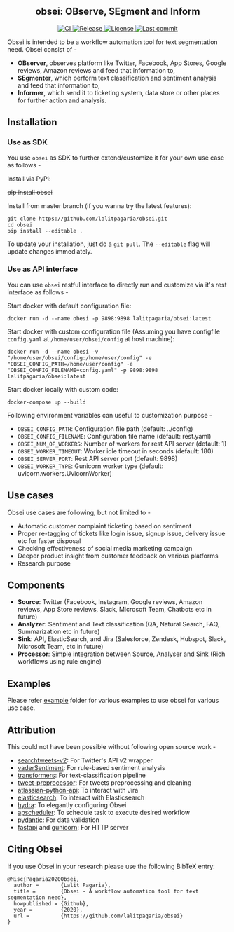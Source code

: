 <h2 align="center">
    obsei: OBserve, SEgment and Inform
</h2>

<p align="center">
    <a href="https://github.com/lalitpagaria/obsei/actions">
        <img alt="CI" src="https://github.com/lalitpagaria/obsei/workflows/CI/badge.svg?branch=master">
    </a>
    <a href="https://github.com/lalitpagaria/obsei/releases">
        <img alt="Release" src="https://img.shields.io/github/v/release/lalitpagaria/obsei?include_prereleases">
    </a>
    <a href="https://github.com/lalitpagaria/obsei/blob/master/LICENSE">
        <img alt="License" src="https://img.shields.io/github/license/lalitpagaria/obsei?color=blue">
    </a>
    <a href="https://github.com/lalitpagaria/obsei/commits/master">
        <img alt="Last commit" src="https://img.shields.io/github/last-commit/lalitpagaria/obsei">
    </a>
</p>

Obsei is intended to be a workflow automation tool for text segmentation need. Obsei consist of -
 - **OBserver**, observes platform like Twitter, Facebook, App Stores, Google reviews, Amazon reviews and feed that information to,
 - **SEgmenter**, which perform text classification and sentiment analysis and feed that information to,
 - **Informer**, which send it to ticketing system, data store or other places for further action and analysis.

## Installation

### Use as SDK
You use `obsei` as SDK to further extend/customize it for your own use case as follows -

~~Install via PyPi:~~

~~pip install obsei~~

Install from master branch (if you wanna try the latest features):

    git clone https://github.com/lalitpagaria/obsei.git
    cd obsei
    pip install --editable .

To update your installation, just do a `git pull`. The `--editable` flag
will update changes immediately.

### Use as API interface
You can use `obsei` restful interface to directly run and customize via it's rest interface as follows -

Start docker with default configuration file:

    docker run -d --name obesi -p 9898:9898 lalitpagaria/obsei:latest

Start docker with custom configuration file (Assuming you have configfile `config.yaml` at `/home/user/obsei/config` at host machine):

    docker run -d --name obesi -v "/home/user/obsei/config:/home/user/config" -e "OBSEI_CONFIG_PATH=/home/user/config" -e "OBSEI_CONFIG_FILENAME=config.yaml" -p 9898:9898 lalitpagaria/obsei:latest

Start docker locally with custom code:

    docker-compose up --build

Following environment variables can useful to customization purpose -
- `OBSEI_CONFIG_PATH`: Configuration file path (default: ../config)
- `OBSEI_CONFIG_FILENAME`: Configuration file name (default: rest.yaml)
- `OBSEI_NUM_OF_WORKERS`: Number of workers for rest API server (default: 1)
- `OBSEI_WORKER_TIMEOUT`: Worker idle timeout in seconds (default: 180)
- `OBSEI_SERVER_PORT`: Rest API server port (default: 9898)
- `OBSEI_WORKER_TYPE`: Gunicorn worker type (default: uvicorn.workers.UvicornWorker)

## Use cases
Obsei use cases are following, but not limited to -
- Automatic customer complaint ticketing based on sentiment
- Proper re-tagging of tickets like login issue, signup issue, delivery issue etc for faster disposal
- Checking effectiveness of social media marketing campaign
- Deeper product insight from customer feedback on various platforms
- Research purpose

## Components

- **Source**: Twitter (Facebook, Instagram, Google reviews, Amazon reviews, App Store reviews, Slack, Microsoft Team, Chatbots etc in future)
- **Analyzer**: Sentiment and Text classification (QA, Natural Search, FAQ, Summarization etc in future)
- **Sink**: API, ElasticSearch, and Jira (Salesforce, Zendesk, Hubspot, Slack, Microsoft Team, etc in future)
- **Processor**: Simple integration between Source, Analyser and Sink (Rich workflows using rule engine)

## Examples
Please refer [example](https://github.com/lalitpagaria/obsei/tree/master/example) folder for various examples to use obsei for various use case.

## Attribution
This could not have been possible without following open source work -
- [searchtweets-v2](https://github.com/twitterdev/search-tweets-python): For Twitter's API v2 wrapper
- [vaderSentiment](https://github.com/cjhutto/vaderSentiment): For rule-based sentiment analysis
- [transformers](https://github.com/huggingface/transformers): For text-classification pipeline
- [tweet-preprocessor](https://github.com/s/preprocessor): For tweets preprocessing and cleaning
- [atlassian-python-api](https://github.com/atlassian-api/atlassian-python-api): To interact with Jira
- [elasticsearch](https://github.com/elastic/elasticsearch-py): To interact with Elasticsearch
- [hydra](https://github.com/facebookresearch/hydra.git): To elegantly configuring Obsei
- [apscheduler](https://github.com/agronholm/apscheduler): To schedule task to execute desired workflow
- [pydantic](https://github.com/samuelcolvin/pydantic): For data validation
- [fastapi](https://fastapi.tiangolo.com/) and [gunicorn](https://gunicorn.org/): For HTTP server

## Citing Obsei
If you use Obsei in your research please use the following BibTeX entry:
```text
@Misc{Pagaria2020Obsei,
  author =       {Lalit Pagaria},
  title =        {Obsei - A workflow automation tool for text segmentation need},
  howpublished = {Github},
  year =         {2020},
  url =          {https://github.com/lalitpagaria/obsei}
}
```
